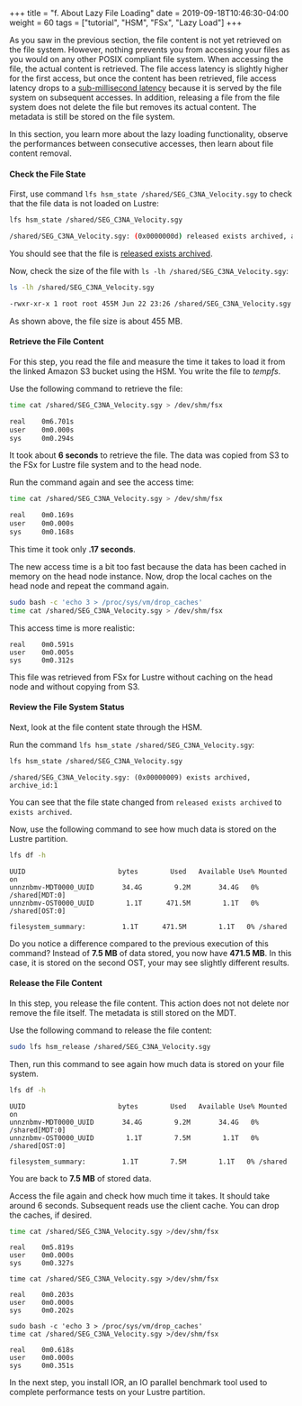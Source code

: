 +++
title = "f. About Lazy File Loading"
date = 2019-09-18T10:46:30-04:00
weight = 60
tags = ["tutorial", "HSM", "FSx", "Lazy Load"]
+++

As you saw in the previous section, the file content is not yet retrieved on the file system. However, nothing prevents you from accessing your files as you would on any other POSIX compliant file system. When accessing the file, the actual content is retrieved. The file access latency is slightly higher for the first access, but once the content has been retrieved, file access latency drops to a [sub-millisecond latency](https://docs.aws.amazon.com/fsx/latest/LustreGuide/performance.html#storage-layout) because it is served by the file system on subsequent accesses. In addition, releasing a file from the file system does not delete the file but removes its actual content. The metadata is still be stored on the file system.

In this section, you learn more about the lazy loading functionality, observe the performances between consecutive accesses, then learn about file content removal.

#### Check the File State

First, use command `lfs hsm_state /shared/SEG_C3NA_Velocity.sgy` to check that the file data is not loaded on Lustre:

```bash
lfs hsm_state /shared/SEG_C3NA_Velocity.sgy
```
```bash
/shared/SEG_C3NA_Velocity.sgy: (0x0000000d) released exists archived, archive_id:1
```

You should see that the file is [released exists archived](https://github.com/DDNStorage/lustre_manual_markdown/blob/master/03.15-Hierarchical%20Storage%20Management%20(HSM).md#requests). 

Now, check the size of the file with `ls -lh /shared/SEG_C3NA_Velocity.sgy`:

```bash
ls -lh /shared/SEG_C3NA_Velocity.sgy
```
```bash
-rwxr-xr-x 1 root root 455M Jun 22 23:26 /shared/SEG_C3NA_Velocity.sgy
```

As shown above, the file size is about 455 MB.


#### Retrieve the File Content

For this step, you read the file and measure the time it takes to load it from the linked Amazon S3 bucket using the HSM. You write the file to *tempfs*.

Use the following command to retrieve the file:

```bash
time cat /shared/SEG_C3NA_Velocity.sgy > /dev/shm/fsx
```
```bash
real    0m6.701s
user    0m0.000s
sys     0m0.294s
```

It took about **6 seconds** to retrieve the file. The data was copied from S3 to the FSx for Lustre file system and to the head node.

Run the command again and see the access time:

```bash
time cat /shared/SEG_C3NA_Velocity.sgy > /dev/shm/fsx
```
```bash
real    0m0.169s
user    0m0.000s
sys     0m0.168s
```

This time it took only **.17 seconds**.

The new access time is a bit too fast because the data has been cached in memory on the head node instance. Now, drop the local caches on the head node and repeat the command again.

```bash
sudo bash -c 'echo 3 > /proc/sys/vm/drop_caches'
time cat /shared/SEG_C3NA_Velocity.sgy > /dev/shm/fsx
```

This access time is more realistic:

```
real    0m0.591s
user    0m0.005s
sys     0m0.312s
```
This file was retrieved from FSx for Lustre without caching on the head node and without copying from S3.

#### Review the File System Status

Next, look at the file content state through the HSM.

Run the command `lfs hsm_state /shared/SEG_C3NA_Velocity.sgy`:

```bash
lfs hsm_state /shared/SEG_C3NA_Velocity.sgy
```
```
/shared/SEG_C3NA_Velocity.sgy: (0x00000009) exists archived, archive_id:1
```

You can see that the file state changed from `released exists archived` to `exists archived`.

Now, use the following command to see how much data is stored on the Lustre partition.

```bash
lfs df -h
```
```
UUID                       bytes        Used   Available Use% Mounted on
unnznbmv-MDT0000_UUID       34.4G        9.2M       34.4G   0% /shared[MDT:0]
unnznbmv-OST0000_UUID        1.1T      471.5M        1.1T   0% /shared[OST:0]

filesystem_summary:         1.1T      471.5M        1.1T   0% /shared

```

Do you notice a difference compared to the previous execution of this command? Instead of **7.5 MB** of data stored, you now have **471.5 MB**. In this case, it is stored on the second OST, your may see slightly different results.

#### Release the File Content

In this step, you release the file content. This action does not not delete nor remove the file itself. The metadata is still stored on the MDT.

Use the following command to release the file content:

```bash
sudo lfs hsm_release /shared/SEG_C3NA_Velocity.sgy
```

Then, run this command to see again how much data is stored on your file system.

```bash
lfs df -h
```
```
UUID                       bytes        Used   Available Use% Mounted on
unnznbmv-MDT0000_UUID       34.4G        9.2M       34.4G   0% /shared[MDT:0]
unnznbmv-OST0000_UUID        1.1T        7.5M        1.1T   0% /shared[OST:0]

filesystem_summary:         1.1T        7.5M        1.1T   0% /shared
```

You are back to **7.5 MB** of stored data.

Access the file again and check how much time it takes.
It should take around 6 seconds. Subsequent reads use the client cache. You can drop the caches, if desired.

```bash
time cat /shared/SEG_C3NA_Velocity.sgy >/dev/shm/fsx
```
```
real    0m5.819s
user    0m0.000s
sys     0m0.327s
```
```
time cat /shared/SEG_C3NA_Velocity.sgy >/dev/shm/fsx
```
```
real    0m0.203s
user    0m0.000s
sys     0m0.202s
```
```
sudo bash -c 'echo 3 > /proc/sys/vm/drop_caches'
time cat /shared/SEG_C3NA_Velocity.sgy >/dev/shm/fsx
```
```
real    0m0.618s
user    0m0.000s
sys     0m0.351s
```

In the next step, you install IOR, an IO parallel benchmark tool used to complete performance tests on your Lustre partition.
